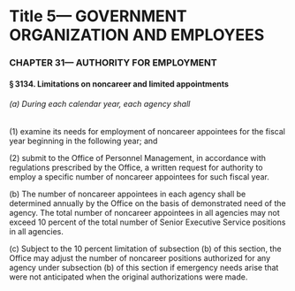 
# Title 5— GOVERNMENT ORGANIZATION AND EMPLOYEES
### CHAPTER 31— AUTHORITY FOR EMPLOYMENT
#### § 3134. Limitations on noncareer and limited appointments
###### (a) During each calendar year, each agency shall

(1) examine its needs for employment of noncareer appointees for the fiscal year beginning in the following year; and

(2) submit to the Office of Personnel Management, in accordance with regulations prescribed by the Office, a written request for authority to employ a specific number of noncareer appointees for such fiscal year.

(b) The number of noncareer appointees in each agency shall be determined annually by the Office on the basis of demonstrated need of the agency. The total number of noncareer appointees in all agencies may not exceed 10 percent of the total number of Senior Executive Service positions in all agencies.

(c) Subject to the 10 percent limitation of subsection (b) of this section, the Office may adjust the number of noncareer positions authorized for any agency under subsection (b) of this section if emergency needs arise that were not anticipated when the original authorizations were made.
